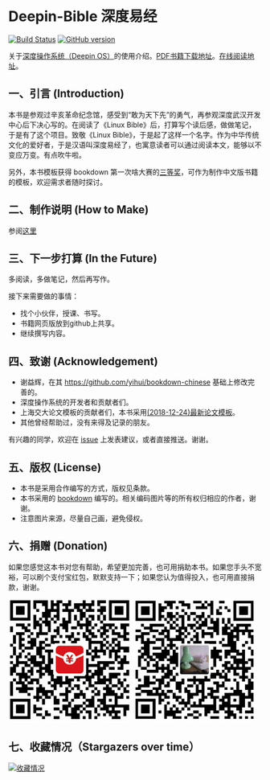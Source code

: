 # Deepin-Bible 深度易经

[![Build Status](https://travis-ci.org/bubifengyun/deepin-bible.svg?branch=master)](https://travis-ci.org/bubifengyun/deepin-bible)
[![GitHub version](https://badge.fury.io/gh/bubifengyun%2Fdeepin-bible.svg)](http://badge.fury.io/gh/bubifengyun%2Fdeepin-bible)


关于[深度操作系统（Deepin OS）](https://www.deepin.org/)的使用介绍。[PDF书籍下载地址](https://github.com/bubifengyun/deepin-bible/releases)。[在线阅读地址](https://bubifengyun.github.io/deepin-bible/)。

## 一、引言 (Introduction)

本书是参观过辛亥革命纪念馆，感受到“敢为天下先”的勇气，再参观深度武汉开发中心后下决心写的。在阅读了《Linux Bible》后，打算写个读后感，做做笔记，于是有了这个项目。致敬《Linux Bible》，于是起了这样一个名字。作为中华传统文化的爱好者，于是汉语叫深度易经了，也寓意读者可以通过阅读本文，能够以不变应万变。有点吹牛啦。

另外，本书模板获得 bookdown 第一次啥大赛的[三等奖](https://community.rstudio.com/t/announcing-winners-of-the-1st-bookdown-contest/16394/1)，可作为制作中文版书籍的模板，欢迎需求者随时探讨。

## 二、制作说明 (How to Make)

参阅[这里](./rmd/802-appendix-makebook.Rmd)


## 三、下一步打算 (In the Future)

多阅读，多做笔记，然后再写作。

接下来需要做的事情：

- 找个小伙伴，授课、书写。
- 书籍网页版放到github上共享。
- 继续撰写内容。

## 四、致谢 (Acknowledgement)

- 谢益辉，在其 https://github.com/yihui/bookdown-chinese 基础上修改完善的。
- 深度操作系统的开发者和贡献者们。
- 上海交大论文模板的贡献者们，本书采用[(2018-12-24)最新论文模板](https://raw.githubusercontent.com/sjtug/SJTUThesis/master/sjtuthesis.cls)。
- 其他曾经帮助过，没有来得及记录的朋友。

有兴趣的同学，欢迎在 [issue](https://github.com/bubifengyun/deepin-bible/issues) 上发表建议，或者直接推送。谢谢。

## 五、版权 (License)

- 本书是采用合作编写的方式，版权见条款。
- 本书采用的 [bookdown](https://github.com/rstudio/bookdown) 编写的。相关编码图片等的所有权归相应的作者，谢谢。
- 注意图片来源，尽量自己画，避免侵权。

## 六、捐赠 (Donation)

如果您感觉这本书对您有帮助，希望更加完善，也可用捐助本书。如果您手头不宽裕，可以刷个支付宝红包，默默支持一下；如果您认为值得投入，也可用直接捐款，谢谢。

![](images/zhifubaohongbao.png) ![](images/zhifubaozhifu.png)

## 七、收藏情况（Stargazers over time）

[![收藏情况](https://starchart.cc/bubifengyun/deepin-bible.svg)](https://starchart.cc/bubifengyun/deepin-bible)
